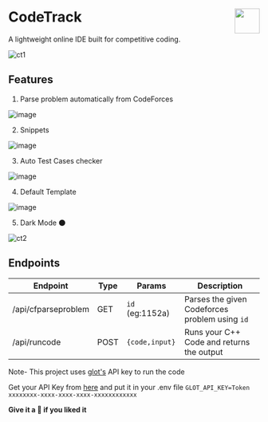 # CodeTrack <img src="https://user-images.githubusercontent.com/19583729/117125699-82cc9c80-adb7-11eb-936e-f709fc2e9769.png" align="right" height=50/>

A lightweight online IDE built for competitive coding.

![ct1](https://user-images.githubusercontent.com/19583729/117126598-99272800-adb8-11eb-9de7-0157f913ec67.png)


## Features 

1) Parse problem automatically from CodeForces

![image](https://user-images.githubusercontent.com/19583729/117128437-05a32680-adbb-11eb-8bfe-8d91f9dfe37b.png)


2) Snippets

![image](https://user-images.githubusercontent.com/19583729/117128512-24092200-adbb-11eb-90d4-3329bd4ac2fd.png)

3) Auto Test Cases checker

![image](https://user-images.githubusercontent.com/19583729/117128556-34b99800-adbb-11eb-8094-685bfff33878.png)

4) Default Template

![image](https://user-images.githubusercontent.com/19583729/117128834-8c580380-adbb-11eb-8e7f-2c095907ea28.png)


5) Dark Mode 🌑

![ct2](https://user-images.githubusercontent.com/19583729/117126603-9a585500-adb8-11eb-9ba3-30a0c037fb8c.png)


## Endpoints
| Endpoint           | Type |Params | Description                                |
|--------------------|------|-------|--------------------------------------------|
| /api/cfparseproblem | GET  |`id` (eg:1152a) |Parses the given Codeforces problem using `id`|
| /api/runcode        | POST | `{code,input}` |Runs your C++ Code and returns the output|

Note-
This project uses [glot's](https://glot.io) API key to run the code

Get your API Key from [here](https://glot.io/api) and put it in your .env file
`GLOT_API_KEY=Token xxxxxxxx-xxxx-xxxx-xxxx-xxxxxxxxxxxx`

**Give it a 🌟 if you liked it**

